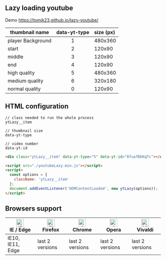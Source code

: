## Lazy loading youtube

Demo <https://tomik23.github.io/lazy-youtube/>

thumbnail name | data-yt-type | size (px)
---- | :-------: | :-------
player Background | 1 | 480x360
start | 2 | 120x90
middle | 3 | 120x90
end | 4 | 120x90
high quality | 5 | 480x360
medium quality | 6 | 320x180
normal quality | 0 | 120x90

## HTML configuration

```
// class needed to run the whole process
ytLazy__item

// thumbnail size
data-yt-type

// video number
data-yt-id
```

```html
<div class="ytLazy__item" data-yt-type="5" data-yt-id="8fuafBkKqTc"></div>
```

```html
<script src="./youtubeLazy.min.js"></script>
<script>
  const options = {
    className: 'ytLazy__item'
  };
  document.addEventListener('DOMContentLoaded', new ytLazy(options));
</script>
```

## Browsers support

| [<img src="https://raw.githubusercontent.com/alrra/browser-logos/master/src/edge/edge_48x48.png" alt="IE / Edge" width="24px" height="24px" />](http://godban.github.io/browsers-support-badges/)<br/>IE / Edge | [<img src="https://raw.githubusercontent.com/alrra/browser-logos/master/src/firefox/firefox_48x48.png" alt="Firefox" width="24px" height="24px" />](http://godban.github.io/browsers-support-badges/)<br/>Firefox | [<img src="https://raw.githubusercontent.com/alrra/browser-logos/master/src/chrome/chrome_48x48.png" alt="Chrome" width="24px" height="24px" />](http://godban.github.io/browsers-support-badges/)<br/>Chrome | [<img src="https://raw.githubusercontent.com/alrra/browser-logos/master/src/opera/opera_48x48.png" alt="Opera" width="24px" height="24px" />](http://godban.github.io/browsers-support-badges/)<br/>Opera | [<img src="https://raw.githubusercontent.com/alrra/browser-logos/master/src/vivaldi/vivaldi_48x48.png" alt="Vivaldi" width="24px" height="24px" />](http://godban.github.io/browsers-support-badges/)<br/>Vivaldi |
| --------- | --------- | --------- | --------- | --------- |
| IE10, IE11, Edge| last 2 versions| last 2 versions| last 2 versions| last 2 versions